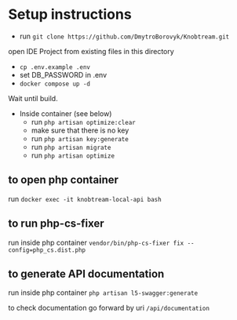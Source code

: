 # Setup instructions

- run `git clone https://github.com/DmytroBorovyk/Knobtream.git`

open IDE Project from existing files in this directory
- `cp .env.example .env`
- set DB_PASSWORD in .env
- `docker compose up -d`
  
Wait until build.

- Inside container (see below)
  - run `php artisan optimize:clear`
  - make sure that there is no key
  - run `php artisan key:generate`
  - run `php artisan migrate`
  - run `php artisan optimize`
  
## to open php container
run `docker exec -it knobtream-local-api bash`

## to run php-cs-fixer
run inside php container `vendor/bin/php-cs-fixer fix --config=php_cs.dist.php`

## to generate API documentation
run inside php container `php artisan l5-swagger:generate`

to check documentation go forward by uri `/api/documentation`
